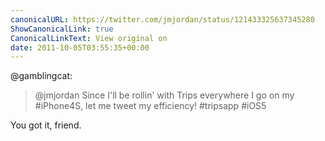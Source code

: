 ```yaml
---
canonicalURL: https://twitter.com/jmjordan/status/121433325637345280
ShowCanonicalLink: true
CanonicalLinkText: View original on
date: 2011-10-05T03:55:35+00:00
---
```

@gamblingcat:

> @jmjordan Since I'll be rollin' with Trips everywhere I go on my #iPhone4S, let me tweet my efficiency! #tripsapp #iOS5

You got it, friend.